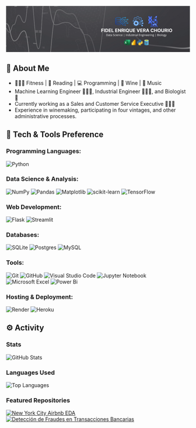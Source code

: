 <img src="Data Science  Industrial Engineering  Biology (1).png">

## 📝 **About Me**
- 🏋🏽‍♂️ Fitness | 📖 Reading | 💻 Programming | 🍷 Wine | 🎵 Music
- Machine Learning Engineer 👨🏽‍💻, Industrial Engineer 👷🏽‍♂️, and Biologist 🧬
- Currently working as a Sales and Customer Service Executive 👨🏽‍💼
- Experience in winemaking, participating in four vintages, and other administrative processes.

## 🔧 **Tech & Tools Preference**
### Programming Languages:
![Python](https://img.shields.io/badge/python-3670A0?style=for-the-badge&logo=python&logoColor=ffdd54)

### Data Science & Analysis:
![NumPy](https://img.shields.io/badge/numpy-%23013243.svg?style=for-the-badge&logo=numpy&logoColor=white)
![Pandas](https://img.shields.io/badge/pandas-%23150458.svg?style=for-the-badge&logo=pandas&logoColor=white)
![Matplotlib](https://img.shields.io/badge/Matplotlib-%23ffffff.svg?style=for-the-badge&logo=Matplotlib&logoColor=black)
![scikit-learn](https://img.shields.io/badge/scikit--learn-%23F7931E.svg?style=for-the-badge&logo=scikit-learn&logoColor=white)
![TensorFlow](https://img.shields.io/badge/TensorFlow-%23FF6F00.svg?style=for-the-badge&logo=TensorFlow&logoColor=white)

### Web Development:
![Flask](https://img.shields.io/badge/flask-%23000.svg?style=for-the-badge&logo=flask&logoColor=white)
![Streamlit](https://img.shields.io/badge/Streamlit-FF4B4B?style=for-the-badge&logo=Streamlit&logoColor=white)

### Databases:
![SQLite](https://img.shields.io/badge/sqlite-%2307405e.svg?style=for-the-badge&logo=sqlite&logoColor=white)
![Postgres](https://img.shields.io/badge/postgres-%23316192.svg?style=for-the-badge&logo=postgresql&logoColor=white)
![MySQL](https://img.shields.io/badge/mysql-%2300f.svg?style=for-the-badge&logo=mysql&logoColor=white)

### Tools:
![Git](https://img.shields.io/badge/git-%23F05033.svg?style=for-the-badge&logo=git&logoColor=white)
![GitHub](https://img.shields.io/badge/github-%23121011.svg?style=for-the-badge&logo=github&logoColor=white)
![Visual Studio Code](https://img.shields.io/badge/Visual%20Studio%20Code-0078d7.svg?style=for-the-badge&logo=visual-studio-code&logoColor=white)
![Jupyter Notebook](https://img.shields.io/badge/jupyter-%23FA0F00.svg?style=for-the-badge&logo=jupyter&logoColor=white)
![Microsoft Excel](https://img.shields.io/badge/Microsoft_Excel-217346?style=for-the-badge&logo=microsoft-excel&logoColor=white)
![Power Bi](https://img.shields.io/badge/power_bi-F2C811?style=for-the-badge&logo=powerbi&logoColor=black)

### Hosting & Deployment:
![Render](https://img.shields.io/badge/Render-%46E3B7.svg?style=for-the-badge&logo=render&logoColor=white)
![Heroku](https://img.shields.io/badge/heroku-%23430098.svg?style=for-the-badge&logo=heroku&logoColor=white)

## ⚙️ **Activity**
### Stats
![GitHub Stats](https://github-readme-stats.vercel.app/api?username=fevc08&hide=stars,issues&theme=dark)

### Languages Used
![Top Languages](https://github-readme-stats.vercel.app/api/top-langs?username=fevc08&layout=compact&langs_count=8&theme=dark)

### Featured Repositories
[![New York City Airbnb EDA](https://github-readme-stats.vercel.app/api/pin/?username=fevc08&repo=final_project_4geek&theme=dark)](https://github.com/fevc08/final_project_4geek)
[![Detección de Fraudes en Transacciones Bancarias](https://github-readme-stats.vercel.app/api/pin/?username=fevc08&repo=c18-61-m-data-bi&theme=dark)](https://github.com/fevc08/c18-61-m-data-bi)
